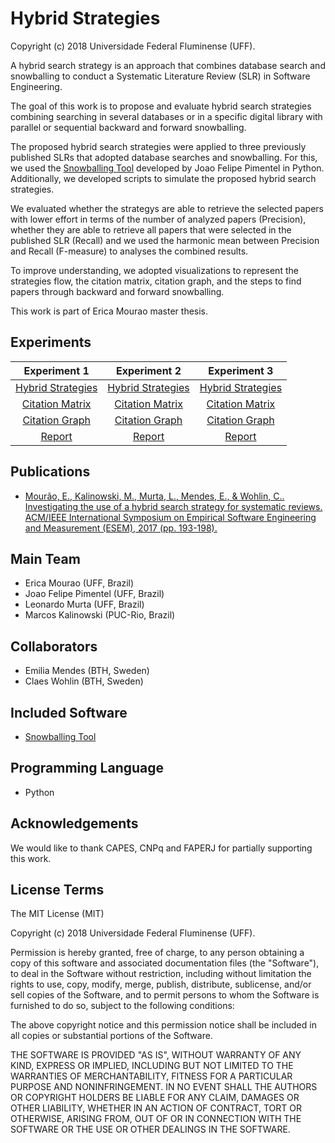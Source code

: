 Hybrid Strategies
=================

Copyright (c) 2018 Universidade Federal Fluminense (UFF).

A hybrid search strategy is an approach that combines database search and snowballing to conduct a Systematic Literature Review (SLR) in Software Engineering.

The goal of this work is to propose and evaluate hybrid search strategies combining searching in several databases or in a specific digital library with parallel or sequential backward and forward snowballing. 

The proposed hybrid search strategies were applied to three previously published SLRs that adopted database searches and snowballing. 
For this, we used the [Snowballing Tool](https://github.com/JoaoFelipe/snowballing) developed by Joao Felipe Pimentel in Python. Additionally, we developed scripts to simulate the proposed hybrid search strategies. 

We evaluated whether the strategys are able to retrieve the selected papers with lower effort in terms of the number of analyzed papers 
(Precision), whether they are able to retrieve all papers that were selected in the published SLR (Recall) and we used the harmonic mean between Precision and Recall (F-measure) to analyses the combined results.

To improve understanding, we adopted visualizations to represent the strategies flow, the citation matrix, citation graph, and the steps to find papers through backward and forward snowballing. 

This work is part of Erica Mourao master thesis.

Experiments
-----------

| Experiment 1 | Experiment 2 | Experiment 3 |
|   :---:      |     :---:    |     :---:    |
| [Hybrid Strategies](https://github.com/gems-uff/hybrid-strategies/blob/master/experiments/experiment_1/notebooks/1_HybridStrategies.ipynb) | [Hybrid Strategies](https://github.com/gems-uff/hybrid-strategies/blob/master/experiments/experiment_2/notebooks/1_HybridStrategies.ipynb) | [Hybrid Strategies](https://github.com/gems-uff/hybrid-strategies/blob/master/experiments/experiment_3/notebooks/1_HybridStrategies.ipynb)
| [Citation Matrix](https://github.com/gems-uff/hybrid-strategies/blob/master/experiments/experiment_1/notebooks/2_CitationMatrix.ipynb) | [Citation Matrix](https://github.com/gems-uff/hybrid-strategies/blob/master/experiments/experiment_2/notebooks/2_CitationMatrix.ipynb) | [Citation Matrix](https://github.com/gems-uff/hybrid-strategies/blob/master/experiments/experiment_3/notebooks/2_CitationMatrix.ipynb)
| [Citation Graph](https://github.com/gems-uff/hybrid-strategies/blob/master/experiments/experiment_1/notebooks/3_CitationGraph.ipynb) | [Citation Graph](https://github.com/gems-uff/hybrid-strategies/blob/master/experiments/experiment_2/notebooks/3_CitationGraph.ipynb) | [Citation Graph](https://github.com/gems-uff/hybrid-strategies/blob/master/experiments/experiment_3/notebooks/3_CitationGraph.ipynb)
| [Report](https://github.com/gems-uff/hybrid-strategies/tree/master/experiments/experiment_1/documents) |[Report](https://github.com/gems-uff/hybrid-strategies/tree/master/experiments/experiment_2/documents) | [Report](https://github.com/gems-uff/hybrid-strategies/tree/master/experiments/experiment_3/documents)

Publications
------------

- [Mourão, E., Kalinowski, M., Murta, L., Mendes, E., & Wohlin, C.. Investigating the use of a hybrid search strategy for systematic reviews. ACM/IEEE International Symposium on Empirical Software Engineering and Measurement (ESEM), 2017 (pp. 193-198).](https://ieeexplore.ieee.org/document/8170102/)

Main Team
---------

- Erica Mourao (UFF, Brazil)
- Joao Felipe Pimentel (UFF, Brazil)
- Leonardo Murta (UFF, Brazil)
- Marcos Kalinowski (PUC-Rio, Brazil)

Collaborators
-------------

- Emilia Mendes (BTH, Sweden)
- Claes Wohlin (BTH, Sweden)

Included Software
-----------------

- [Snowballing Tool](https://github.com/JoaoFelipe/snowballing)

Programming Language
--------------------

- Python

Acknowledgements
----------------

We would like to thank CAPES, CNPq and FAPERJ for partially supporting this work.

License Terms
-------------

The MIT License (MIT)

Copyright (c) 2018 Universidade Federal Fluminense (UFF).

Permission is hereby granted, free of charge, to any person obtaining a copy of
this software and associated documentation files (the "Software"), to deal in
the Software without restriction, including without limitation the rights to
use, copy, modify, merge, publish, distribute, sublicense, and/or sell copies of
the Software, and to permit persons to whom the Software is furnished to do so,
subject to the following conditions:

The above copyright notice and this permission notice shall be included in all
copies or substantial portions of the Software.

THE SOFTWARE IS PROVIDED "AS IS", WITHOUT WARRANTY OF ANY KIND, EXPRESS OR
IMPLIED, INCLUDING BUT NOT LIMITED TO THE WARRANTIES OF MERCHANTABILITY, FITNESS
FOR A PARTICULAR PURPOSE AND NONINFRINGEMENT. IN NO EVENT SHALL THE AUTHORS OR
COPYRIGHT HOLDERS BE LIABLE FOR ANY CLAIM, DAMAGES OR OTHER LIABILITY, WHETHER
IN AN ACTION OF CONTRACT, TORT OR OTHERWISE, ARISING FROM, OUT OF OR IN
CONNECTION WITH THE SOFTWARE OR THE USE OR OTHER DEALINGS IN THE SOFTWARE.
